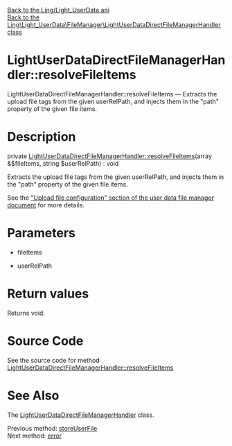 [Back to the Ling/Light_UserData api](https://github.com/lingtalfi/Light_UserData/blob/master/doc/api/Ling/Light_UserData.md)<br>
[Back to the Ling\Light_UserData\FileManager\LightUserDataDirectFileManagerHandler class](https://github.com/lingtalfi/Light_UserData/blob/master/doc/api/Ling/Light_UserData/FileManager/LightUserDataDirectFileManagerHandler.md)


LightUserDataDirectFileManagerHandler::resolveFileItems
================



LightUserDataDirectFileManagerHandler::resolveFileItems — Extracts the upload file tags from the given userRelPath, and injects them in the "path" property of the given file items.




Description
================


private [LightUserDataDirectFileManagerHandler::resolveFileItems](https://github.com/lingtalfi/Light_UserData/blob/master/doc/api/Ling/Light_UserData/FileManager/LightUserDataDirectFileManagerHandler/resolveFileItems.md)(array &$fileItems, string $userRelPath) : void




Extracts the upload file tags from the given userRelPath, and injects them in the "path" property of the given file items.

See the ["Upload file configuration" section of the user data file manager document](https://github.com/lingtalfi/Light_UserData/blob/master/doc/pages/user-data-file-manager.md#upload-file-configuration) for more details.




Parameters
================


- fileItems

    

- userRelPath

    


Return values
================

Returns void.








Source Code
===========
See the source code for method [LightUserDataDirectFileManagerHandler::resolveFileItems](https://github.com/lingtalfi/Light_UserData/blob/master/FileManager/LightUserDataDirectFileManagerHandler.php#L395-L408)


See Also
================

The [LightUserDataDirectFileManagerHandler](https://github.com/lingtalfi/Light_UserData/blob/master/doc/api/Ling/Light_UserData/FileManager/LightUserDataDirectFileManagerHandler.md) class.

Previous method: [storeUserFile](https://github.com/lingtalfi/Light_UserData/blob/master/doc/api/Ling/Light_UserData/FileManager/LightUserDataDirectFileManagerHandler/storeUserFile.md)<br>Next method: [error](https://github.com/lingtalfi/Light_UserData/blob/master/doc/api/Ling/Light_UserData/FileManager/LightUserDataDirectFileManagerHandler/error.md)<br>

